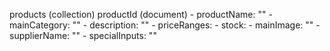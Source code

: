 products (collection)
productId (document) - productName: "" - mainCategory: "" - description: "" - priceRanges: - stock: - mainImage: "" - supplierName: "" - specialInputs: ""
